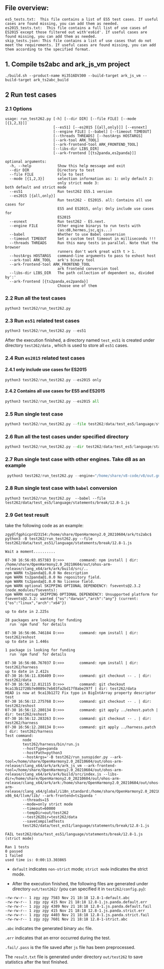 ## File overview:
```
es5_tests.txt:  This file contains a list of ES5 test cases. If useful cases are found missing, you can add them as needed.
es2015_tests.txt:  This file contains a full list of use cases of ES2015 except those filtered out with'es6id'. If useful cases are found missing, you can add them as needed.
skip_tests.json: This file contains a list of use cases that do not meet the requirements. If useful cases are found missing, you can add them according to the specified format.
```

## 1. Compile ts2abc and ark_js_vm project
```
./build.sh --product-name Hi3516DV300 --build-target ark_js_vm --build-target ark_ts2abc_build
```

## 2 Run test cases

### 2.1 Options
```
usage: run_test262.py [-h] [--dir DIR] [--file FILE] [--mode [{1,2,3}]]
                      [--es51] [--es2015 [{all,only}]] [--esnext]
                      [--engine FILE] [--babel] [--timeout TIMEOUT]
                      [--threads THREADS] [--hostArgs HOSTARGS]
                      [--ark-tool ARK_TOOL]
                      [--ark-frontend-tool ARK_FRONTEND_TOOL]
                      [--libs-dir LIBS_DIR]
                      [--ark-frontend [{ts2panda,es2panda}]]

optional arguments:
  -h, --help            Show this help message and exit
  --dir DIR             Directory to test
  --file FILE           File to test
  --mode [{1,2,3}]      selection information as: 1: only default 2:
                        only strict mode 3: both default and strict mode
  --es51                Run test262 ES5.1 version
  --es2015 [{all,only}]
                        Run test262 - ES2015. all: Contains all use cases for
                        ES5 and ES2015, only: Only include use cases for
                        ES2015
  --esnext              Run test262 - ES.next.
  --engine FILE         Other engine binarys to run tests with
                        (as:d8,hermes,jsc,qjs...)
  --babel               Whether to use Babel conversion
  --timeout TIMEOUT     Set a custom test timeout in milliseconds !!!
  --threads THREADS     Run this many tests in parallel. Note that the browser
                        runners don't work great with t > 1.
  --hostArgs HOSTARGS   command-line arguments to pass to eshost host
  --ark-tool ARK_TOOL   ark's binary tool
  --ark-frontend-tool ARK_FRONTEND_TOOL
                        ark frontend conversion tool
  --libs-dir LIBS_DIR   The path collection of dependent so, divided by':'
  --ark-frontend [{ts2panda,es2panda}]
                        Choose one of them
```

### 2.2 Run all the test cases

```
python3 test262/run_test262.py
```

### 2.3 Run `es51` related test cases

```python
python3 test262/run_test262.py --es51
```

After the execution finished, a directory named `test_es51` is created under directory `test262/data` , which is used to store all `es51` cases.

### 2.4 Run `es2015` related test cases
#### 2.4.1 only include use cases for ES2015
```python
python3 test262/run_test262.py --es2015 only
```
#### 2.4.2  Contains all use cases for ES5 and ES2015
```python
python3 test262/run_test262.py --es2015 all
```

### 2.5 Run single test case

```python
python3 test262/run_test262.py --file test262/data/test_es5/language/statements/break/12.8-1.js
```

### 2.6 Run all the test cases under specified directory

```python
python3 test262/run_test262.py --dir test262/data/test_es5/language/statements
```

### 2.7 Run single test case with other engines. Take d8 as an example

```python
 python3 test262/run_test262.py --engine="/home/share/v8-code/v8/out.gn/x64.release/d8" --file test262/data/test_es5/language/statements/break/12.8-1.js
```
### 2.8 Run single test case with `babel` conversion
```
python3 test262/run_test262.py  --babel --file test262/data/test_es5/language/statements/break/12.8-1.js
```

### 2.9 Get test result

take the following code as an example:

```shell
zgy@lfgphicprd23154:/home/share/OpenHarmony2.0_20210604/ark/ts2abc$ python3 -B test262/run_test262.py --file test262/data/test_es51/language/statements/break/12.8-1.js

Wait a moment..........

07-30 16:56:03.857383 D:>>>       command: npm install | dir: /home/share/OpenHarmony2.0_20210604/out/ohos-arm-release/clang_x64/ark/ark/build/src/..
npm WARN ts2panda@1.0.0 No description
npm WARN ts2panda@1.0.0 No repository field.
npm WARN ts2panda@1.0.0 No license field.
npm WARN optional SKIPPING OPTIONAL DEPENDENCY: fsevents@2.3.2 (node_modules/fsevents):
npm WARN notsup SKIPPING OPTIONAL DEPENDENCY: Unsupported platform for fsevents@2.3.2: wanted {"os":"darwin","arch":"any"} (current: {"os":"linux","arch":"x64"})

up to date in 2.225s

28 packages are looking for funding
  run `npm fund` for details

07-30 16:56:06.746184 D:>>>       command: npm install | dir: test262/eshost
up to date in 1.446s

1 package is looking for funding
  run `npm fund` for details

07-30 16:56:08.767037 D:>>>       command: npm install | dir: test262/harness
up to date in 2.412s
07-30 16:56:11.836409 D:>>>       command: git checkout -- . | dir: test262/data
07-30 16:56:12.012115 D:>>>       command: git checkout 9ca13b12728b7e0089c7eb03fa2bd17f8abe297f | dir: test262/data
HEAD is now at 9ca13b1272 Fix typo in BigIntArray property descriptor test
07-30 16:56:12.275768 D:>>>       command: git checkout -- . | dir: test262/eshost
07-30 16:56:12.280134 D:>>>       command: git apply ../eshost.patch | dir: test262/eshost
07-30 16:56:12.283263 D:>>>       command: git checkout -- . | dir: test262/harness
07-30 16:56:12.288134 D:>>>       command: git apply ../harness.patch | dir: test262/harness
Test command:
        node
        test262/harness/bin/run.js
        --hostType=panda
        --hostPath=python3
        --hostArgs='-B test262/run_sunspider.py --ark-tool=/home/share/OpenHarmony2.0_20210604/out/ohos-arm-release/clang_x64/ark/ark/ark_js_vm --ark-frontend-tool=/home/share/OpenHarmony2.0_20210604/out/ohos-arm-release/clang_x64/ark/ark/build/src/index.js --libs-dir=/home/share/OpenHarmony2.0_20210604/out/ohos-arm-release/clang_x64/ark/ark:/home/share/OpenHarmony2.0_20210604/out/ohos-arm-release/clang_x64/global/i18n_standard:/home/share/OpenHarmony2.0_20210604/prebuilts/clang/ohos/linux-x86_64/llvm/lib/ --ark-frontend=ts2panda '
        --threads=15
        --mode=only strict mode
        --timeout=60000
        --tempDir=out/test262
        --test262Dir=test262/data
        --saveCompiledTests
        test262/data/test_es51/language/statements/break/12.8-1.js

FAIL test262/data/test_es51/language/statements/break/12.8-1.js (strict mode)

Ran 1 tests
0 passed
1 failed
used time is: 0:00:13.303865
```

* `default` indicates `non-strict` mode; `strict mode` indicates the strict mode.

* After the execution finished, the following files are generated under directory `out/test262/` (you can specified it in `test262/config.py`):

```
-rw-rw-r-- 1 zgy zgy 7583 Nov 21 18:18 12.8-1-default.abc
-rw-rw-r-- 1 zgy zgy 415 Nov 21 18:18 12.8-1.js.panda.default.err
-rw-rw-r-- 1 zgy zgy 4389 Nov 21 18:18 12.8-1.js.panda.default.fail
-rw-rw-r-- 1 zgy zgy 415 Nov 21 18:18 12.8-1.js.panda.strict.err
-rw-rw-r-- 1 zgy zgy 4403 Nov 21 18:18 12.8-1.js.panda.strict.fail
-rw-rw-r-- 1 zgy zgy 7601 Nov 21 18:18 12.8-1-strict.abc
```

`.abc` indicates the generated binary `abc` file.

`.err` indicates that an error occurred during the test.

`.fail/.pass` is the file saved after `js` file has been preprocessed.

The `result.txt` file is generated under directory `out/test262` to save statistics after the test finished.
